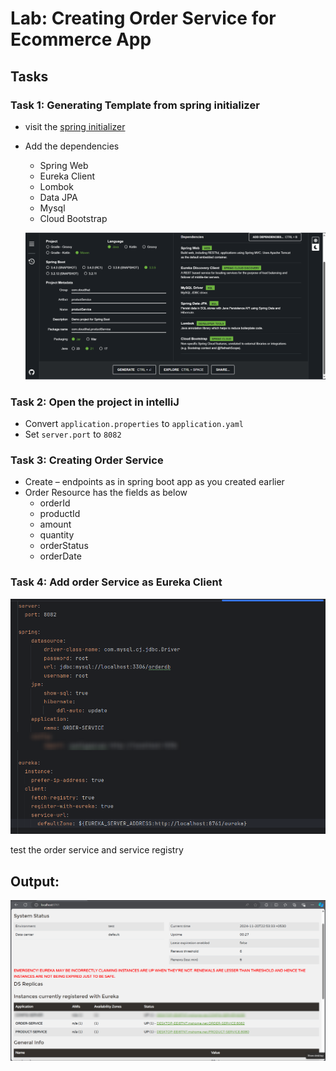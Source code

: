 # Lab: Creating Order Service for Ecommerce App

## Tasks

### Task 1: Generating Template from spring initializer

* visit the [spring initializer](https://start.spring.io)
* Add the dependencies
  * Spring Web
  * Eureka Client
  * Lombok
  * Data JPA
  * Mysql
  * Cloud Bootstrap

  ![](./images/image2-1.png)

### Task 2: Open the project in intelliJ
* Convert `application.properties` to `application.yaml` 
* Set `server.port` to `8082`

### Task 3: Creating Order Service
* Create – endpoints as in spring boot app as you created earlier
* Order Resource has the fields as below
  * orderId
  * productId
  * amount
  * quantity
  * orderStatus
  * orderDate

### Task 4: Add order Service as Eureka Client

![](./images/image3-2.png)

test the order service and service registry

## Output:

![](./images/image3-1.png)
